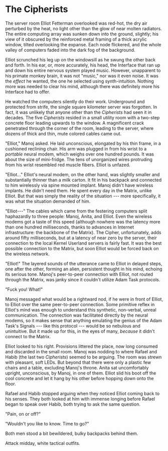 # The Cipherists

The server room Elliot Fetterman overlooked was red-hot, the dry air perturbed
by the heat, no light other than the glow of near molten radiators. The entire
computing array was sunken down into the ground, slightly; his view of it
obscured by the reinforced metal framing of a thick acrylic window, tilted
overlooking the expanse. Each node flickered, and the whole valley of computers
faded into the dark fog of the background.

Elliot scrunched his leg up on the windowsill as he swung the other back and
forth. In his ear, or, more accurately, his head, the Interface that ran up and
down his entire nervous system played music. However, unapparent to his primate
monkey brain, it was not "music," nor was it even noise. It was the *effect* he
wanted, the one he selected using synth-intuition. Nothing more was needed to
clear his mind, although there was definitely more his Interface had to offer.

He watched the computers silently do their work. Underground and protected from
strife, the single square kilometer server was forgotten. In fact, it was
unlikely that anyone other than the *Cipherists* had seen it in decades. The
five *Cipherists* resided in a small utility room with a two-step concrete floor
leading upwards to the window. A magnificent crack penetrated through the corner
of the room, leading to the server, where dozens of thick and thin, mute colored
cables came out.

"Elliot," Manoj asked. He laid unconscious, elongated by his thin frame, in a
cushioned reclining chair. His arm was plugged in from his wrist to a *portable*
neural modem, which weighs over one hundred pounds. It was about the size of
mini-fridge. The tens of unorganized wires protruding from his wrist resembled
red muscle fibers. Elliot is unfazed.

"Elliot..." Elliot's neural modem, on the other hand, was slightly smaller and
substantially thinner than a milk carton. It fit in his backpack and connected
to him wirelessly via spine mounted implant. Manoj didn't have wireless
implants. He didn't need them. He spent every day in the Matrix, unlike Elliot.
But that was simply the reality of the situation --- more specifically, it was
what the situation demanded of him.

"Elliot---" The cables which came from the festering computers split haphazardly
to three people: Manoj, Anita, and Elliot. Even the wireless modems got a taste
of this speed (although nowhere was the latency more than one hundred
milliseconds, thanks to advances in Internet infrastructure: the backbone of the
Matrix). The Cipher, unfortunately, adds around fifty milliseconds, but at a
latency of near zero by the server, their connection to the local Kernel
Userland servers is fairly fast. It was the best possible connection to the
Matrix, but soon Elliot would be forced back on the wireless network.

"Elliot!" The layered sounds of the utterance came to Elliot in delayed steps,
one after the other, forming an alien, persistent thought in his mind, echoing
its serious tone. Manoj's peer-to-peer connection with Elliot, not routed
through the Matrix, was janky since it couldn't utilize Adam Task protocols.

"Fuck you! What!"

Manoj messaged what would be a rightward nod, if he were in front of Elliot, to
Elliot over the same peer-to-peer connection. Some primitive reflex in Elliot's
mind was enough to understand this synthetic, non-verbal, unreal communication.
The connection was facilitated directly by the neural modems, so it makes sense
that anything emulating the genius of the Adam Task's Signals --- like this
protocol --- would be so nebulous and unintuitive. But it made up for this, in
the eyes of many, *because* it didn't connect to the Matrix.

Elliot looked to his right. Provisions littered the place, now long consumed and
discarded in the small room. Manoj was nodding to where Rafael and Habib (the
last two *Cipherists*) seemed to be arguing. The room was strewn with pleasant,
soft LEDs. But beyond that there were only a plastic few chairs and a table,
excluding Manoj's throne. Anita sat uncomfortably upright, unconscious, by
Manoj, in one of them. Elliot slid his boot off the cool concrete and let it
hang by his other before hopping down onto the floor.

Rafael and Habib stopped arguing when they noticed Elliot coming back to his
senses. They both looked at him with immense longing before Rafael began to
speak over Habib, both trying to ask the same question.

"Pain, on or off?"

"Wouldn't you like to know. Time to go?"

Both men stood a bit bewildered, bulky backpacks behind them.

Attack midday, white tactical outfits.


























































































